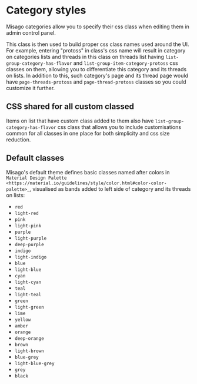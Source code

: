Category styles
===============

Misago categories allow you to specify their css class when editing them in admin control panel.

This class is then used to build proper css class names used around the UI. For example, entering "protoss" in class's css name will result in category on categories lists and threads in this class on threads list having `list-group-category-has-flavor` and `list-group-item-category-protoss` css classes on them, allowing you to differentiate this category and its threads on lists. In addition to this, such category's page and its thread page would have `page-threads-protoss` and `page-thread-protoss` classes so you could customize it further.


## CSS shared for all custom classed

Items on list that have custom class added to them also have `list-group-category-has-flavor` css class that allows you to include customisations common for all classes in one place for both simplicity and css size reduction.


## Default classes

Misago's default theme defines basic classes named after colors in `Material Design Palette <https://material.io/guidelines/style/color.html#color-color-palette>`_, visualised as bands added to left side of category and its threads on lists:

- `red`
- `light-red`
- `pink`
- `light-pink`
- `purple`
- `light-purple`
- `deep-purple`
- `indigo`
- `light-indigo`
- `blue`
- `light-blue`
- `cyan`
- `light-cyan`
- `teal`
- `light-teal`
- `green`
- `light-green`
- `lime`
- `yellow`
- `amber`
- `orange`
- `deep-orange`
- `brown`
- `light-brown`
- `blue-grey`
- `light-blue-grey`
- `grey`
- `black`